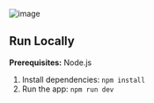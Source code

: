 ![image](https://github.com/user-attachments/assets/adfa0f91-0c65-41f5-abf5-f6cdb1c59e8e)


## Run Locally

**Prerequisites:**  Node.js


1. Install dependencies:
   `npm install`
2. Run the app:
   `npm run dev`
